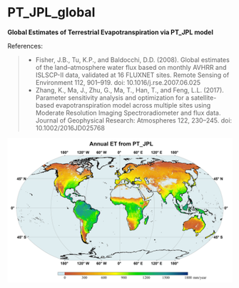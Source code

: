 # PT_JPL_global
**Global Estimates of Terrestrial Evapotranspiration via PT_JPL model**

References:

> - Fisher, J.B., Tu, K.P., and Baldocchi, D.D. (2008). Global estimates of the land–atmosphere water flux based on monthly AVHRR and ISLSCP-II data, validated at 16 FLUXNET sites. Remote Sensing of Environment 112, 901–919. doi: 10.1016/j.rse.2007.06.025
> - Zhang, K., Ma, J., Zhu, G., Ma, T., Han, T., and Feng, L.L. (2017). Parameter sensitivity analysis and optimization for a satellite-based evapotranspiration model across multiple sites using Moderate Resolution Imaging Spectroradiometer and flux data. Journal of Geophysical Research: Atmospheres 122, 230–245. doi: 10.1002/2016JD025768

![ZHK-PTJPL](https://github.com/kunlz/PT_JPL_global/blob/master/img/PTJPL.png)

